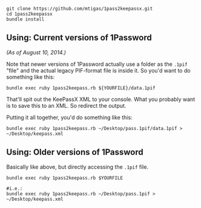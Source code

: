 ```shell
git clone https://github.com/mtigas/1pass2keepassx.git
cd 1pass2keepassx
bundle install
```

## Using: Current versions of 1Password

*(As of August 10, 2014.)*

Note that newer versions of 1Password actually use a folder
as the `.1pif` "file" and the actual legacy PIF-format file
is inside it. So you'd want to do something like this:

```shell
bundle exec ruby 1pass2keepass.rb ${YOURFILE}/data.1pif
```

That'll spit out the KeePassX XML to your console. What you
probably want is to save this to an XML. So redirect the output.

Putting it all together, you'd do something like this:

```shell
bundle exec ruby 1pass2keepass.rb ~/Desktop/pass.1pif/data.1pif > ~/Desktop/keepass.xml
```


## Using: Older versions of 1Password

Basically like above, but directly accessing the `.1pif` file.

```shell
bundle exec ruby 1pass2keepass.rb $YOURFILE

#i.e.:
bundle exec ruby 1pass2keepass.rb ~/Desktop/pass.1pif > ~/Desktop/keepass.xml
```
